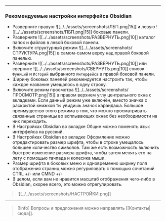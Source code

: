 ***
### Рекомендуемые настройки интерфейса Obsidian

- Разверните правую  ![[../../assets/screenshots/ЛБП.png|15]]  и левую  ![[../../assets/screenshots/ПБП.png|15]]  боковые панели.
- Разверните  ![[../../assets/screenshots/РАЗВЕРНУТЬ.png|10]]  каталог папок и файлов в левой боковой панели.
- Включите структурный режим  ![[../../assets/screenshots/СТРУКТУРА.png|15]]  в самом-самом верху над правой боковой панелью.
- Разверните  ![[../../assets/screenshots/РАЗВЕРНУТЬ.png|10]]  или сверните  ![[../../assets/screenshots/СВЕРНУТЬ.png|10]]  список `Функций` и `Историй` выбранного `Интерфейса` в правой боковой панели.
- Ширину боковых панелей рекомендуется настроить так, чтобы каждое название умещалось в одну строку.
- Включите режим просмотра  ![[../../assets/screenshots/ПРОСМОТР.png|15]]  в правом верхнем углу центрального окна с вкладками. Если данный режим уже включён, вместо значка с раскрытой книжкой ты увидишь значок карандаша. Большое преимущество этого режима в том, что можно просматривать связанные страницы во всплывающих окнах без необходимости на них переходить.
- В Настройках Obsidian во вкладке Общие можно поменять язык интерфейса на русский.
- В Настройках Obsidian во вкладке Оформление можно отредактировать размер шрифта, чтобы в строке умещалось большее количество символов. Там же есть возможность включить быстрое изменение размера шрифта, чтобы затем менять его на лету с помощью тачпада и колесика мыши.
- Размер шрифта в боковых меню и одновременно ширину поля отображения страниц можно регуриловать с помощью сочетаний CTRL +/- или CMND +/-
- В целом, если вам не нравится масштаб отображения чего-либо в Obsidian, скорее всего, это можно отрегулировать.

> ![[../../assets/screenshots/НАСТРОЙКИ.png]]

***

> [!info]
> Вопросы и предложения можно направлять [[Контакты|сюда]].
